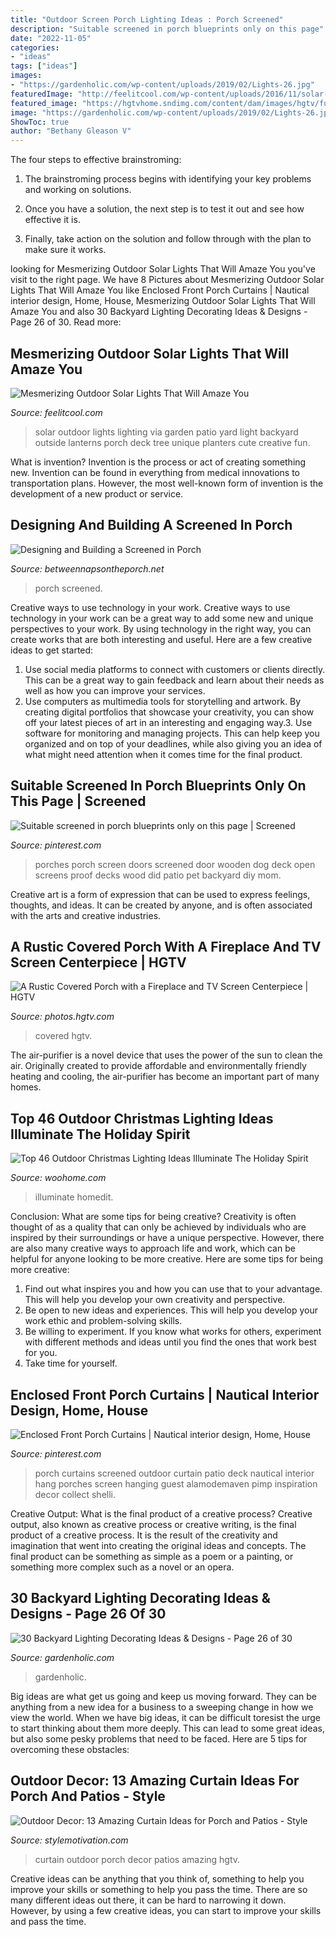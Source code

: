 ```yaml
---
title: "Outdoor Screen Porch Lighting Ideas : Porch Screened"
description: "Suitable screened in porch blueprints only on this page"
date: "2022-11-05"
categories:
- "ideas"
tags: ["ideas"]
images:
- "https://gardenholic.com/wp-content/uploads/2019/02/Lights-26.jpg"
featuredImage: "http://feelitcool.com/wp-content/uploads/2016/11/solar-outdoor-lighting-ideas16.jpg"
featured_image: "https://hgtvhome.sndimg.com/content/dam/images/hgtv/fullset/2015/12/22/CI_StylishBuild-Ins_Decks_Porches_porch3.jpg.rend.hgtvcom.616.462.suffix/1450804731508.jpeg"
image: "https://gardenholic.com/wp-content/uploads/2019/02/Lights-26.jpg"
ShowToc: true
author: "Bethany Gleason V"
---
```



The four steps to effective brainstroming:
1. The brainstroming process begins with identifying your key problems and working on solutions.
2. Once you have a solution, the next step is to test it out and see how effective it is.

3. Finally, take action on the solution and follow through with the plan to make sure it works.

	

		
looking for Mesmerizing Outdoor Solar Lights That Will Amaze You you've visit to the right page. We have 8 Pictures about Mesmerizing Outdoor Solar Lights That Will Amaze You like Enclosed Front Porch Curtains | Nautical interior design, Home, House, Mesmerizing Outdoor Solar Lights That Will Amaze You and also 30 Backyard Lighting Decorating Ideas &amp; Designs - Page 26 of 30. Read more:
		
    
## Mesmerizing Outdoor Solar Lights That Will Amaze You

<img loading=lazy src="http://feelitcool.com/wp-content/uploads/2016/11/solar-outdoor-lighting-ideas16.jpg" onerror="this.onerror=null;this.src='https://tse4.mm.bing.net/th?id=OIP.5C5wzR_Klkuhr-jLr_Ke6AHaLF&amp;pid=15.1';" alt="Mesmerizing Outdoor Solar Lights That Will Amaze You">

_Source: feelitcool.com_

>solar outdoor lights lighting via garden patio yard light backyard outside lanterns porch deck tree unique planters cute creative fun. 

	

What is invention?
Invention is the process or act of creating something new. Invention can be found in everything from medical innovations to transportation plans. However, the most well-known form of invention is the development of a new product or service.

    
## Designing And Building A Screened In Porch

<img loading=lazy src="https://betweennapsontheporch.net/wp-content/uploads/blogger/_x908CSKJhI4/ShiW4tDsf8I/AAAAAAAAHnA/6jb87UKbelE/s1600/Additional%2B015.JPG" onerror="this.onerror=null;this.src='https://tse1.mm.bing.net/th?id=OIP.WiQpFVPJxr2zKI8qB659mwHaFj&amp;pid=15.1';" alt="Designing and Building a Screened in Porch">

_Source: betweennapsontheporch.net_

>porch screened. 

	

Creative ways to use technology in your work.
Creative ways to use technology in your work can be a great way to add some new and unique perspectives to your work. By using technology in the right way, you can create works that are both interesting and useful. Here are a few creative ideas to get started: 
1. Use social media platforms to connect with customers or clients directly. This can be a great way to gain feedback and learn about their needs as well as how you can improve your services.
2. Use computers as multimedia tools for storytelling and artwork. By creating digital portfolios that showcase your creativity, you can show off your latest pieces of art in an interesting and engaging way.3. Use software for monitoring and managing projects. This can help keep you organized and on top of your deadlines, while also giving you an idea of what might need attention when it comes time for the final product.
    
## Suitable Screened In Porch Blueprints Only On This Page | Screened

<img loading=lazy src="https://i.pinimg.com/736x/fa/d7/a7/fad7a7dede40c39447a420404b1a5a0b.jpg" onerror="this.onerror=null;this.src='https://tse1.mm.bing.net/th?id=OIP.KOX1lqOG-tdk0bO3oyFWBgHaJ3&amp;pid=15.1';" alt="Suitable screened in porch blueprints only on this page | Screened">

_Source: pinterest.com_

>porches porch screen doors screened door wooden dog deck open screens proof decks wood did patio pet backyard diy mom. 

	

Creative art is a form of expression that can be used to express feelings, thoughts, and ideas. It can be created by anyone, and is often associated with the arts and creative industries.

    
## A Rustic Covered Porch With A Fireplace And TV Screen Centerpiece | HGTV

<img loading=lazy src="https://hgtvhome.sndimg.com/content/dam/images/hgtv/fullset/2015/12/22/CI_StylishBuild-Ins_Decks_Porches_porch3.jpg.rend.hgtvcom.616.462.suffix/1450804731508.jpeg" onerror="this.onerror=null;this.src='https://tse2.mm.bing.net/th?id=OIP.71wroXzLLbS5hSZ2JTsT9gHaFj&amp;pid=15.1';" alt="A Rustic Covered Porch with a Fireplace and TV Screen Centerpiece | HGTV">

_Source: photos.hgtv.com_

>covered hgtv. 

	

The air-purifier is a novel device that uses the power of the sun to clean the air. Originally created to provide affordable and environmentally friendly heating and cooling, the air-purifier has become an important part of many homes.

    
## Top 46 Outdoor Christmas Lighting Ideas Illuminate The Holiday Spirit

<img loading=lazy src="https://www.woohome.com/wp-content/uploads/2014/11/Outdoor-Christmas-Lighting-Decorations-15.jpg" onerror="this.onerror=null;this.src='https://tse4.mm.bing.net/th?id=OIP.8sQzlOGSF8HExD1bncZk5gHaLH&amp;pid=15.1';" alt="Top 46 Outdoor Christmas Lighting Ideas Illuminate The Holiday Spirit">

_Source: woohome.com_

>illuminate homedit. 

	

Conclusion: What are some tips for being creative?
Creativity is often thought of as a quality that can only be achieved by individuals who are inspired by their surroundings or have a unique perspective. However, there are also many creative ways to approach life and work, which can be helpful for anyone looking to be more creative. Here are some tips for being more creative: 
1) Find out what inspires you and how you can use that to your advantage. This will help you develop your own creativity and perspective. 
2) Be open to new ideas and experiences. This will help you develop your work ethic and problem-solving skills. 
3) Be willing to experiment. If you know what works for others, experiment with different methods and ideas until you find the ones that work best for you. 
4) Take time for yourself.

    
## Enclosed Front Porch Curtains | Nautical Interior Design, Home, House

<img loading=lazy src="https://i.pinimg.com/originals/06/b7/49/06b7494efb1f52c619c4b1d08f7b9420.jpg" onerror="this.onerror=null;this.src='https://tse3.mm.bing.net/th?id=OIP.z1J9Y8Tw06A2eK8IBxkptgHaLH&amp;pid=15.1';" alt="Enclosed Front Porch Curtains | Nautical interior design, Home, House">

_Source: pinterest.com_

>porch curtains screened outdoor curtain patio deck nautical interior hang porches screen hanging guest alamodemaven pimp inspiration decor collect shelli. 

	

Creative Output: What is the final product of a creative process?
Creative output, also known as creative process or creative writing, is the final product of a creative process. It is the result of the creativity and imagination that went into creating the original ideas and concepts. The final product can be something as simple as a poem or a painting, or something more complex such as a novel or an opera.

    
## 30 Backyard Lighting Decorating Ideas &amp; Designs - Page 26 Of 30

<img loading=lazy src="https://gardenholic.com/wp-content/uploads/2019/02/Lights-26.jpg" onerror="this.onerror=null;this.src='https://tse1.mm.bing.net/th?id=OIP.3J6bd-9QfOSxRsMWJ6ti8AHaK0&amp;pid=15.1';" alt="30 Backyard Lighting Decorating Ideas &amp; Designs - Page 26 of 30">

_Source: gardenholic.com_

>gardenholic. 

	

Big ideas are what get us going and keep us moving forward. They can be anything from a new idea for a business to a sweeping change in how we view the world. When we have big ideas, it can be difficult toresist the urge to start thinking about them more deeply. This can lead to some great ideas, but also some pesky problems that need to be faced. Here are 5 tips for overcoming these obstacles: 

    
## Outdoor Decor: 13 Amazing Curtain Ideas For Porch And Patios - Style

<img loading=lazy src="https://homebnc.com/homeimg/2017/05/09-outdoor-curtain-ideas-homebnc.jpg" onerror="this.onerror=null;this.src='https://tse3.mm.bing.net/th?id=OIP.XEtM0a3T5nf7rzxfj3fL5gHaLH&amp;pid=15.1';" alt="Outdoor Decor: 13 Amazing Curtain Ideas for Porch and Patios - Style">

_Source: stylemotivation.com_

>curtain outdoor porch decor patios amazing hgtv. 

	

Creative ideas can be anything that you think of, something to help you improve your skills or something to help you pass the time. There are so many different ideas out there, it can be hard to narrowing it down. However, by using a few creative ideas, you can start to improve your skills and pass the time.

